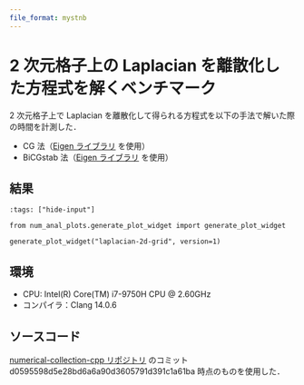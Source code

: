 ```yaml
---
file_format: mystnb
---
```


# 2 次元格子上の Laplacian を離散化した方程式を解くベンチマーク

2 次元格子上で Laplacian を離散化して得られる方程式を以下の手法で解いた際の時間を計測した．

- CG 法（[Eigen ライブラリ](https://eigen.tuxfamily.org/) を使用）
- BiCGstab 法（[Eigen ライブラリ](https://eigen.tuxfamily.org/) を使用）

## 結果

```{code-cell}
:tags: ["hide-input"]

from num_anal_plots.generate_plot_widget import generate_plot_widget

generate_plot_widget("laplacian-2d-grid", version=1)
```

## 環境

- CPU: Intel(R) Core(TM) i7-9750H CPU @ 2.60GHz
- コンパイラ：Clang 14.0.6

## ソースコード

[numerical-collection-cpp リポジトリ](https://gitlab.com/MusicScience37Projects/numerical-analysis/numerical-collection-cpp)
のコミット d0595598d5e28bd6a6a90d3605791d391c1a61ba 時点のものを使用した．
